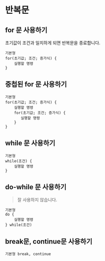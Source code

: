 # 반복문

## for 문 사용하기

초기값이 조건과 일치하게 되면 반복문을 종료합니다.

```
기본형
for(초기값; 조건; 증가식) {
    실행할 명령
}
```

## 중첩된 for 문 사용하기

```
기본형
for(초기값; 조건; 증가식) {
    실행할 명령
    for(초기값; 조건; 증가식) {
       실행할 명령
    }
}
```

## while 문 사용하기

```
기본형
while(조건) {
    실행할 명령
}
```

## do-while 문 사용하기

> 잘 사용하지 않습니다.

```
기본형
do {
    실행할 명령
} while(조건)
```

## break문, continue문 사용하기

```
기본형 break, continue
```

